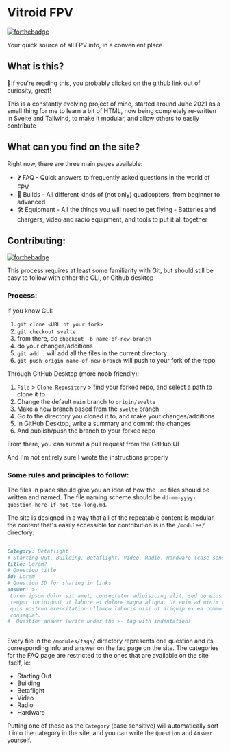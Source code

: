 # Vitroid FPV
[![forthebadge](https://forthebadge.com/images/badges/it-works-why.svg)](https://vitroidfpv.com)

Your quick source of all FPV info, in a convenient place.

## What is this?

🔎If you're reading this, you probably clicked on the github link out of curiosity, great!

This is a constantly evolving project of mine, started around June 2021 as a small thing for me to learn a bit of HTML, now being completely re-written in Svelte and Tailwind, to make it modular, and allow others to easily contribute

## What can you find on the site?

Right now, there are three main pages available:
- ❓ FAQ - Quick answers to frequently asked questions in the world of FPV
- 🔧 Builds - All different kinds of (not only) quadcopters, from beginner to advanced
- 🛠️ Equipment - All the things you will need to get flying - Batteries and chargers, video and radio equipment, and tools to put it all together

## Contributing:
[![forthebadge](https://forthebadge.com/images/badges/contains-tasty-spaghetti-code.svg)](https://forthebadge.com)

This process requires at least some familiarity with Git, but should still be easy to follow with either the CLI, or Github desktop

### Process:

If you know CLI:
1. `git clone <URL of your fork>`
2. `git checkout svelte`
3. from there, do `checkout -b name-of-new-branch`
4. do your changes/additions
5. `git add .` will add all the files in the current directory
6. `git push origin name-of-new-branch` will push to your fork of the repo

Through GitHub Desktop (more noob friendly):
1. `File` > `Clone Repository` > find your forked repo, and select a path to clone it to
2. Change the default `main` branch to `origin/svelte`
3. Make a new branch based from the `svelte` branch
4. Go to the directory you cloned it to, and make your changes/additions
5. In GitHub Desktop, write a summary and commit the changes
6. And publish/push the branch to your forked repo

From there, you can submit a pull request from the GitHub UI

And I'm not entirely sure I wrote the instructions properly

### Some rules and principles to follow:
The files in place should give you an idea of how the `.md` files should be written and named. The file naming scheme should be `dd-mm-yyyy-question-here-if-not-too-long.md`.

The site is designed in a way that all of the repeatable content is modular, the content that's easily accessible for contribution is in the `/modules/` directory:

```markdown
---
Category: Betaflight 
# Starting Out, Building, Betaflight, Video, Radio, Hardware (case sensitive)
title: Lorem?
# Question title
id: Lorem
# Question ID for sharing in links
answer: >-
 Lorem ipsum dolor sit amet, consectetur adipisicing elit, sed do eiusmod
 tempor incididunt ut labore et dolore magna aliqua. Ut enim ad minim veniam,
 quis nostrud exercitation ullamco laboris nisi ut aliquip ex ea commodo
 consequat.
#  Question answer (write under the >- tag with indentation)
---
```
Every file in the `/modules/faqs/` directory represents one question and its corresponding info and answer on the faq page on the site. The categories for the FAQ page are restricted to the ones that are available on the site itself, ie:
- Starting Out
- Building
- Betaflight
- Video
- Radio
- Hardware

Putting one of those as the `Category` (case sensitive) will automatically sort it into the category in the site, and you can write the `Question` and `Answer` yourself.
